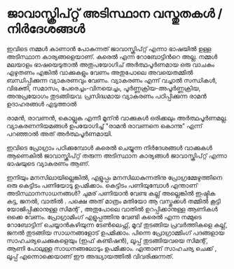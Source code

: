 ﻿# ജാവാസ്ക്രിപ്റ്റ് അടിസ്ഥാന വസ്തുതകള്‍ / നിർദേശങ്ങൾ

ഇവിടെ നമ്മള്‍ കാണാന്‍ പോകുന്നത് ജാവാസ്ക്രിപ്റ്റ് എന്നാ ഭാഷയില്‍ ഉള്ള അടിസ്ഥാന കാര്യങ്ങളെയാണ്. കരെല്‍ എന്ന റോബോട്ടിന്‍റെ അല്ല. നമ്മള്‍ മലയാളം ഭാഷയെടുതാല്‍ അതുപയോഗിച് അര്‍ത്ഥപൂര്‍ണമായ ഒരു വാചകം എഴുതണം എങ്കില്‍ വാക്കുകളും വേണം അതുപോലെ അവയെതമ്മില്‍ ബന്ധിപ്പിക്കുന്ന വ്യാകരണവും വേണം. വ്യാകരണം എന്ന് വച്ചാല്‍ സന്ധികള്‍, വിഭക്തി,	സമാസം, പേരെച്ചം-വിനയെച്ചം, പൂര്‍ണ്ണക്രിയ-അപൂര്‍ണ്ണക്രിയ, അനുപ്രയോഗം തുടങ്ങിയവ. പ്രസിദ്ധമായ വ്യാകരണം പഠിപ്പിക്കുന്ന രാമന്‍ ഉദാഹരങ്ങള്‍ എടുത്താല്‍

രാമന്‍, രാവണന്‍, കൊല്ലുക എന്നീ മൂന്ന്‍ വാക്കുകള്‍ ഒരിക്കലും അര്‍ത്ഥപൂര്‍ണമല്ല. വ്യാകരണനിയമങ്ങള്‍ ഉപയോഗിച്ച് "രാമന്‍ രാവണനെ കൊന്നു" എന്ന് പറഞ്ഞാല്‍ അത് അര്‍ത്ഥപൂര്‍ണമായി.

ഇവിടെ പ്രോഗ്രാം പഠിക്കുമ്പോള്‍ കരെല്‍ ചെയ്യുന്ന നിര്‍ദേശങ്ങള്‍ വാക്കുകള്‍ ആണെകില്‍ ജാവാസ്ക്രിപ്റ്റ് തരുന്ന അടിസ്ഥാന കാര്യങ്ങള്‍ ജാവാസ്ക്രിപ്റ്റ് എന്നാ ഭാഷയുടെ വ്യാകരണം ആണ്.

ഇനിയും മനസിലായില്ലെങ്കില്‍, എളുപ്പം മനസിലാകുന്നതിനു പ്രോഗ്രമ്മേഴുത്തിനെ ഒരു കെട്ടിടം പണിയോടു ഉപമിക്കാം. കെട്ടിടം പണിയുമ്പോള്‍ എന്താണ് അടിസ്ഥാനസാധനങ്ങള്‍? ചുമര് പണിയാന്‍ വേണ്ട കല്ല്‌ അല്ലെങ്കില്‍ ഇഷ്ടിക കട്ട, ജനല്‍, വാതില്‍ . പക്ഷെ അത് മാത്രം മതിയോ ആ വസ്തുക്കള്‍ തമ്മില്‍ കൂട്ടി യോജിപ്പിക്കാനുള്ള സിമന്റ്‌ , അതുപോലെ വാതില്‍ ഉറപ്പിക്കാനുള്ള ആണികള്‍ ഒക്കെ വേണം. പ്രോഗ്രാമിംഗ് എളുപ്പത്തിനു വേണ്ടി കരെല്‍ എന്ന നമ്മുടെ റോബോട്ടിന് ചെയ്യാന്‍കഴിയുന്ന ടേണ്‍ലെഫ്റ്റ്, മൂവ് തുടങ്ങിയ പ്രവര്‍ത്തികളെ കല്ല്‌, ജനല്‍ തുടങ്ങിയ സാധനങ്ങളോട് ഉപമിക്കാം. പിന്നെ പ്രോഗ്രാമ്മിംഗ് പദങ്ങളായ സാഹചര്യചെക്കുകളെയും (ഇഫ്‌ കണ്ടിഷന്‍), ലൂപ്പ് തുടങ്ങിയവയെ സിമന്റ്‌, ആണി പോലുള്ള സാധനങ്ങലോടും ഉപമിക്കാം. എന്താണ് സാഹചര്യ ചെക്ക് , ലൂപ്പ് എന്നൊക്കെയാണ് ഈ അദ്ധ്യായത്തില്‍ വിവരിക്കുന്നത്.

